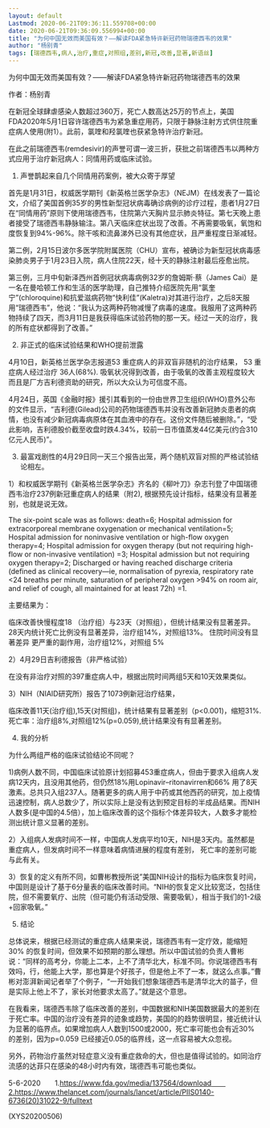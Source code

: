 ```yaml
---
layout: default
Lastmod: 2020-06-21T09:36:11.559708+00:00
date: 2020-06-21T09:36:09.556994+00:00
title: "为何中国无效而美国有效？——解读FDA紧急特许新冠药物瑞德西韦的效果"
author: "杨别青"
tags: [瑞德西韦,病人,治疗,重症,对照组,差别,新冠,改善,显著,新语丝]
---
```


为何中国无效而美国有效？——解读FDA紧急特许新冠药物瑞德西韦的效果

作者：杨别青

在新冠全球肆虐感染人数超过360万，死亡人数高达25万的节点上，美国FDA2020年5月1日容许瑞德西韦为紧急重症用药，只限于静脉注射方式供住院重症病人使用(附1）。此前，氯喹和羟氯喹也获紧急特许治疗新冠。

在此之前瑞德西韦(remdesivir)的声誉可谓一波三折，获批之前瑞德西韦以两种方式应用于治疗新冠病人：同情用药或临床试验。

1. 声誉鹊起来自几个同情用药案例，被大众寄于厚望

首先是1月31日，权威医学期刊《新英格兰医学杂志》（NEJM）在线发表了一篇论文，介绍了美国首例35岁的男性新型冠状病毒确诊病例的诊疗过程，患者1月27日在“同情用药”原则下使用瑞德西韦，住院第六天胸片显示肺炎特征。第七天晚上患者接受了瑞德西韦静脉输注。第八天临床症状出现了改善。不再需要吸氧，氧饱和度恢复到94%-96%。除干咳和流鼻涕外已没有其他症状，且严重程度日渐减轻。

第二例，2月15日波尔多医学院附属医院（CHU）宣布，被确诊为新型冠状病毒感染肺炎男子于1月23日入院，病人住院22天，经十天的静脉注射最后痊愈出院。

第三例，三月中旬新泽西州首例冠状病毒病例32岁的詹姆斯·蔡（James Cai）是一名在曼哈顿工作和生活的医学助理，自己推特介绍医院先用“氯奎宁”(chloroquine)和抗爱滋病药物“快利佳”(Kaletra)对其进行治疗，之后8天服用“瑞德西韦”，他说：“我认为这两种药物减慢了病毒的速度。我服用了这两种药物持续了四天，而3月11日是我获得临床试验药物的那一天。经过一天的治疗，我的所有症状都得到了改善。”

2. 非正式的临床试验结果和WHO提前泄露

4月10日，新英格兰医学杂志报道53 重症病人的非双盲非随机的治疗结果，  53 重症病人经过治疗 36人(68%). 吸氧状况得到改善，由于吸氧的改善主观程度较大而且是厂方吉利德资助的研究，所以大众认为可信度不高。

4月24日，英国《金融时报》援引其看到的一份由世界卫生组织(WHO)意外公布的文件显示，“吉利德(Gilead)公司的药物瑞德西韦并没有改善新冠肺炎患者的病情，也没有减少新冠病毒病原体在其血液中的存在。这份文件随后被删除。”，“受此影响，吉利德股价截至收盘时跌4.34%，较前一日市值蒸发44亿美元(约合310亿元人民币)”。

3. 最富戏剧性的4月29日同一天三个报告出笼，两个随机双盲对照的严格试验结论相左。

1）和权威医学期刊《新英格兰医学杂志》齐名的《柳叶刀》杂志刊登了中国瑞德西韦治疗237例新冠重症病人的结果（附2), 根据预先设计指标，结果没有显著差别，也就是说无效。

The six-point scale was as follows: death=6;    Hospital admission for extracorporeal membrane oxygenation or mechanical ventilation=5;    Hospital admission for noninvasive ventilation or high-flow oxygen therapy=4;    Hospital admission for oxygen therapy (but not requiring high-flow or non-invasive ventilation) =3;    Hospital admission but not requiring oxygen therapy=2;    Discharged or having reached discharge criteria (defined as clinical recovery—ie, normalisation of pyrexia, respiratory rate <24 breaths per minute, saturation of peripheral oxygen >94% on room air, and relief of cough, all maintained for at least 72h) =1.

主要结果为：

临床改善快慢程度18 （治疗组）与23天（对照组），但统计结果没有显著差异。    	28天内统计死亡比例没有显著差异，治疗组14%，对照组13%。    	住院时间没有显著差异    	更严重的副作用，治疗组12%，对照组 5%

2）4月29日吉利德报告（非严格试验）

在没有非治疗对照的397重症病人中，根据出院时间两组5天和10天效果类似。

3）NIH（NIAID研究所）报告了1073例新冠治疗结果，

临床改善11天(治疗组),15天(对照组)，统计结果有显著差别（p<0.001)，缩短31%.    	死亡率：治疗组8%,对照组12%(p=0.059),统计结果没有有显著差别。

4. 我的分析

为什么两组严格的临床试验结论不同呢？

1)病例人数不同，中国临床试验原计划招募453重症病人，但由于要求入组病人发病12天内，且没用其他药，但仍然18%用Lopinavir–ritonavirren和66% 用了8天激素。总共只入组237人。随著更多的病人用于中药或其他西药的研究，加上疫情迅速控制，病人总数少了，所以实际上是没有达到预定目标的半成品结果。而NIH人数多(是中国的4.5倍），加上临床改善的这个指标个体差异较大，人数多才能检测出统计意义显著的差别。

2）入组病人发病时间不一样，中国病人发病平均10天，NIH是3天内。虽然都是重症病人，但发病时间不一样意味着病情进展的程度有差别， 死亡率的差别可能与此有关。

3）恢复的定义有所不同，如曹彬教授所说”美国NIH设计的指标为临床恢复时间，中国则是设计了基于6分量表的临床改善时间。“NIH的恢复定义比较宽泛，包括住院，但不需要氧疗、出院（但可能仍有活动受限、需要吸氧），相当于我们的1-2级+回家吸氧。”

5. 结论

总体说来，根据已经测试的重症病人结果来说，瑞德西韦有一定疗效，能缩短30% 的恢复时间，但效果不如预期的那么理想。所以中国试验的负责人曹彬说：“同样的高考分，你能上二本，上不了清华北大，标准不同。你说瑞德西韦有效吗，行，他能上大学，那也算是个好孩子，但是他上不了一本，就这么点事。”曹彬对澎湃新闻记者举了个例子，“一开始我们想象瑞德西韦是清华北大的苗子，但是实际上他上不了，家长对他要求太高了。”就是这个意思。

在我看来，瑞德西韦除了临床改善的差别，中国数据和NIH美国数据最大的差别在于死亡率。中国的治疗没有差异的迹象或趋势，美国的的趋势很明显，接近统计认为显著的临界点。如果增加病人人数到1500或2000，死亡率可能也会有近30% 的差别，因为p=0.059 已经接近0.05的临界线，这一点容易被大众忽视。

另外，药物治疗虽然对轻症意义没有重症救命的大，但也是值得试验的。如同治疗流感的达菲只在感染的48小时内有效，瑞德西韦可能也类似。

5-6-2020　　1.https://www.fda.gov/media/137564/download　　2.https://www.thelancet.com/journals/lancet/article/PIIS0140-6736(20)31022-9/fulltext

(XYS20200506)

